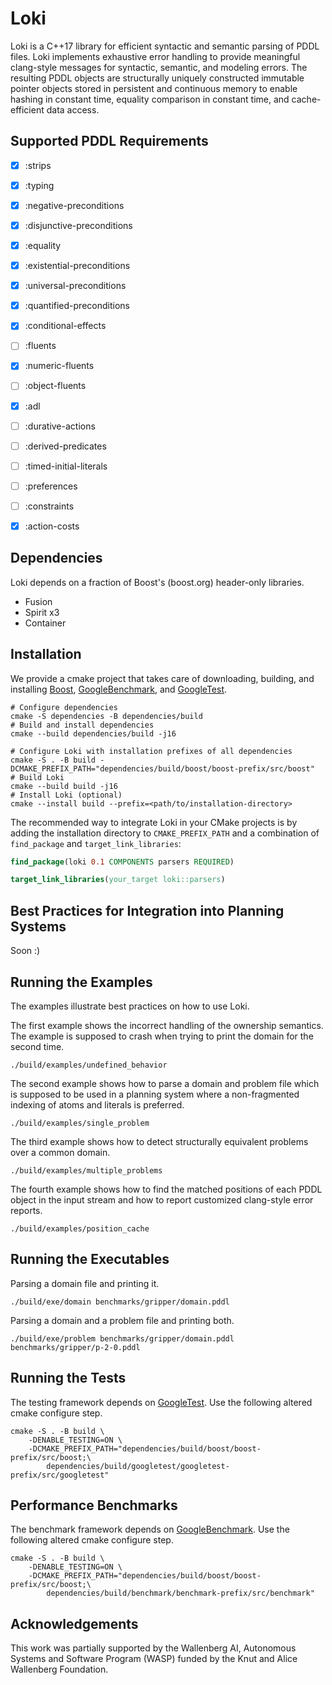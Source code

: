 # Loki

Loki is a C++17 library for efficient syntactic and semantic parsing of PDDL files. Loki implements exhaustive error handling to provide meaningful clang-style messages for syntactic, semantic, and modeling errors. The resulting PDDL objects are structurally uniquely constructed immutable pointer objects stored in persistent and continuous memory to enable hashing in constant time, equality comparison in constant time, and cache-efficient data access.

## Supported PDDL Requirements

- [x] :strips
- [x] :typing
- [x] :negative-preconditions
- [x] :disjunctive-preconditions
- [x] :equality
- [x] :existential-preconditions
- [x] :universal-preconditions
- [x] :quantified-preconditions
- [x] :conditional-effects
- [ ] :fluents
- [x] :numeric-fluents
- [ ] :object-fluents
- [x] :adl
- [ ] :durative-actions
- [ ] :derived-predicates
- [ ] :timed-initial-literals
- [ ] :preferences
- [ ] :constraints
- [x] :action-costs


## Dependencies

Loki depends on a fraction of Boost's (boost.org) header-only libraries.

- Fusion
- Spirit x3
- Container


## Installation

We provide a cmake project that takes care of downloading, building, and installing [Boost](https://boost.org), [GoogleBenchmark](https://github.com/google/benchmark), and [GoogleTest](https://github.com/google/googletest).

```console
# Configure dependencies
cmake -S dependencies -B dependencies/build
# Build and install dependencies
cmake --build dependencies/build -j16

# Configure Loki with installation prefixes of all dependencies
cmake -S . -B build -DCMAKE_PREFIX_PATH="dependencies/build/boost/boost-prefix/src/boost"
# Build Loki
cmake --build build -j16
# Install Loki (optional)
cmake --install build --prefix=<path/to/installation-directory>
```

The recommended way to integrate Loki in your CMake projects is by adding the installation directory to `CMAKE_PREFIX_PATH` and a combination of `find_package` and `target_link_libraries`:

```cmake
find_package(loki 0.1 COMPONENTS parsers REQUIRED)

target_link_libraries(your_target loki::parsers)
```


## Best Practices for Integration into Planning Systems

Soon :)


## Running the Examples

The examples illustrate best practices on how to use Loki.

The first example shows the incorrect handling of the ownership semantics. The example is supposed to crash when trying to print the domain for the second time.

```console
./build/examples/undefined_behavior
```

The second example shows how to parse a domain and problem file which is supposed to be used in a planning system where a non-fragmented indexing of atoms and literals is preferred.

```console
./build/examples/single_problem
```

The third example shows how to detect structurally equivalent problems over a common domain.

```console
./build/examples/multiple_problems
```

The fourth example shows how to find the matched positions of each PDDL object in the input stream and how to report customized clang-style error reports.

```console
./build/examples/position_cache
```


## Running the Executables

Parsing a domain file and printing it.

```console
./build/exe/domain benchmarks/gripper/domain.pddl
```

Parsing a domain and a problem file and printing both.

```console
./build/exe/problem benchmarks/gripper/domain.pddl benchmarks/gripper/p-2-0.pddl
```


## Running the Tests

The testing framework depends on [GoogleTest](https://github.com/google/googletest). Use the following altered cmake configure step.

```console 
cmake -S . -B build \
    -DENABLE_TESTING=ON \
    -DCMAKE_PREFIX_PATH="dependencies/build/boost/boost-prefix/src/boost;\
        dependencies/build/googletest/googletest-prefix/src/googletest"
```


## Performance Benchmarks

The benchmark framework depends on [GoogleBenchmark](https://github.com/google/benchmark). Use the following altered cmake configure step.

```console 
cmake -S . -B build \
    -DENABLE_TESTING=ON \
    -DCMAKE_PREFIX_PATH="dependencies/build/boost/boost-prefix/src/boost;\
        dependencies/build/benchmark/benchmark-prefix/src/benchmark"
```


## Acknowledgements

This work was partially supported by the Wallenberg AI, Autonomous Systems and Software Program (WASP) funded by the Knut and Alice Wallenberg Foundation.
